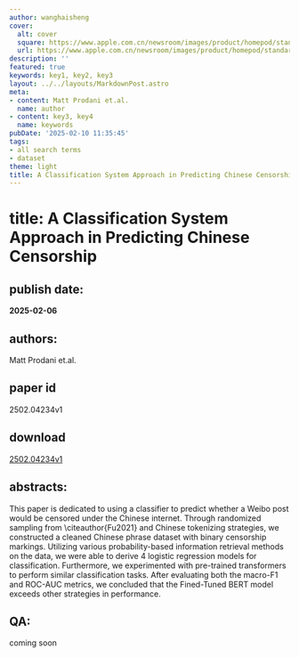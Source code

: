 ```yaml
---
author: wanghaisheng
cover:
  alt: cover
  square: https://www.apple.com.cn/newsroom/images/product/homepod/standard/Apple-HomePod-hero-230118_big.jpg.large_2x.jpg
  url: https://www.apple.com.cn/newsroom/images/product/homepod/standard/Apple-HomePod-hero-230118_big.jpg.large_2x.jpg
description: ''
featured: true
keywords: key1, key2, key3
layout: ../../layouts/MarkdownPost.astro
meta:
- content: Matt Prodani et.al.
  name: author
- content: key3, key4
  name: keywords
pubDate: '2025-02-10 11:35:45'
tags:
- all search terms
- dataset
theme: light
title: A Classification System Approach in Predicting Chinese Censorship
---
```


# title: A Classification System Approach in Predicting Chinese Censorship 
## publish date: 
**2025-02-06** 
## authors: 
  Matt Prodani et.al. 
## paper id
2502.04234v1
## download
[2502.04234v1](http://arxiv.org/abs/2502.04234v1)
## abstracts:
This paper is dedicated to using a classifier to predict whether a Weibo post would be censored under the Chinese internet. Through randomized sampling from \citeauthor{Fu2021} and Chinese tokenizing strategies, we constructed a cleaned Chinese phrase dataset with binary censorship markings. Utilizing various probability-based information retrieval methods on the data, we were able to derive 4 logistic regression models for classification. Furthermore, we experimented with pre-trained transformers to perform similar classification tasks. After evaluating both the macro-F1 and ROC-AUC metrics, we concluded that the Fined-Tuned BERT model exceeds other strategies in performance.
## QA:
coming soon
